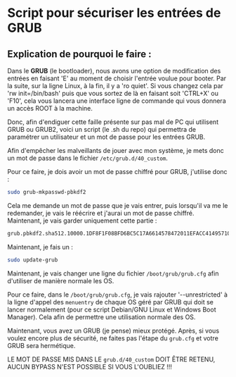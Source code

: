 
# Script pour sécuriser les entrées de GRUB

## Explication de pourquoi le faire :

Dans le **GRUB** (le bootloader), nous avons une option de modification des entrées en faisant 'E' au moment de choisir l'entrée voulue pour booter. Par la suite, sur la ligne Linux, à la fin, il y a 'ro quiet'. Si vous changez cela par 'rw init=/bin/bash' puis que vous sortez de là en faisant soit 'CTRL+X' ou 'F10', cela vous lancera une interface ligne de commande qui vous donnera un accès ROOT à la machine.

Donc, afin d'endiguer cette faille présente sur pas mal de PC qui utilisent GRUB ou GRUB2, voici un script (le .sh du repo) qui permettra de paramétrer un utilisateur et un mot de passe pour les entrées GRUB.

Afin d'empêcher les malveillants de jouer avec mon système, je mets donc un mot de passe dans le fichier `/etc/grub.d/40_custom`.

Pour ce faire, je dois avoir un mot de passe chiffré pour GRUB, j'utilise donc :

```bash
sudo grub-mkpasswd-pbkdf2
```

Cela me demande un mot de passe que je vais entrer, puis lorsqu'il va me le redemander, je vais le réécrire et j'aurai un mot de passe chiffré. Maintenant, je vais garder uniquement cette partie : 

```bash
grub.pbkdf2.sha512.10000.1DF8F1F08BFD6BC5C17A6614578472011EFACC41495710840AC894448EFB951A0A549A838E9B9BF92F4FAB078DE47352C43B19849AC88B3B42FC0A9EB64B9A92.FEE7E740B6173510A2241E84E99183BDDCF34B15C23BC82852027BF8DA52DB0D581C5FB8ACFD0A952C179564BCCAD75C4CA56B0E04176E7685FEA9A371BAE8E6
```

Maintenant, je fais un :

```bash
sudo update-grub
```

Maintenant, je vais changer une ligne du fichier `/boot/grub/grub.cfg` afin d'utiliser de manière normale les OS.

Pour ce faire, dans le `/boot/grub/grub.cfg`, je vais rajouter '--unrestricted' à la ligne d'appel des `menuentry` de chaque OS géré par GRUB qui doit se lancer normalement (pour ce script Debian/GNU Linux et Windows Boot Manager). Cela afin de permettre une utilisation normale des OS.

Maintenant, vous avez un GRUB (je pense) mieux protégé. Après, si vous voulez encore plus de sécurité, ne faites pas l'étape du `grub.cfg` et votre GRUB sera hermétique.

LE MOT DE PASSE MIS DANS LE `grub.d/40_custom` DOIT ÊTRE RETENU, AUCUN BYPASS N'EST POSSIBLE SI VOUS L'OUBLIEZ !!!

